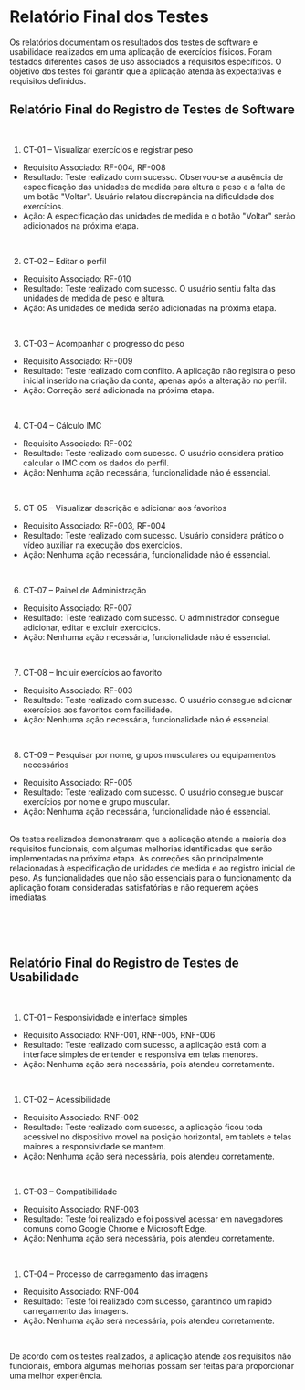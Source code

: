 # Relatório Final dos Testes

Os relatórios documentam os resultados dos testes de software e usabilidade realizados em uma aplicação de exercícios físicos. Foram testados diferentes casos de uso associados a requisitos específicos. O objetivo dos testes foi garantir que a aplicação atenda às expectativas e requisitos definidos.

## Relatório Final do Registro de Testes de Software
<br>

1. CT-01 – Visualizar exercícios e registrar peso
- Requisito Associado: RF-004, RF-008
- Resultado: Teste realizado com sucesso. Observou-se a ausência de especificação das unidades de medida para altura e peso e a falta de um botão "Voltar". Usuário relatou discrepância na dificuldade dos exercícios.
- Ação: A especificação das unidades de medida e o botão "Voltar" serão adicionados na próxima etapa.
<br>

2. CT-02 – Editar o perfil
- Requisito Associado: RF-010
- Resultado: Teste realizado com sucesso. O usuário sentiu falta das unidades de medida de peso e altura.
- Ação: As unidades de medida serão adicionadas na próxima etapa.
<br>

3. CT-03 – Acompanhar o progresso do peso
- Requisito Associado: RF-009
- Resultado: Teste realizado com conflito. A aplicação não registra o peso inicial inserido na criação da conta, apenas após a alteração no perfil.
- Ação: Correção será adicionada na próxima etapa.
<br>

4. CT-04 – Cálculo IMC
- Requisito Associado: RF-002
- Resultado: Teste realizado com sucesso. O usuário considera prático calcular o IMC com os dados do perfil.
- Ação: Nenhuma ação necessária, funcionalidade não é essencial.
<br>

5. CT-05 – Visualizar descrição e adicionar aos favoritos
- Requisito Associado: RF-003, RF-004
- Resultado: Teste realizado com sucesso. Usuário considera prático o vídeo auxiliar na execução dos exercícios.
- Ação: Nenhuma ação necessária, funcionalidade não é essencial.
<br>

6. CT-07 – Painel de Administração
- Requisito Associado: RF-007
- Resultado: Teste realizado com sucesso. O administrador consegue adicionar, editar e excluir exercícios.
- Ação: Nenhuma ação necessária, funcionalidade não é essencial.
<br>

7. CT-08 – Incluir exercícios ao favorito
- Requisito Associado: RF-003
- Resultado: Teste realizado com sucesso. O usuário consegue adicionar exercícios aos favoritos com facilidade.
- Ação: Nenhuma ação necessária, funcionalidade não é essencial.
<br>

8. CT-09 – Pesquisar por nome, grupos musculares ou equipamentos necessários
- Requisito Associado: RF-005
- Resultado: Teste realizado com sucesso. O usuário consegue buscar exercícios por nome e grupo muscular.
- Ação: Nenhuma ação necessária, funcionalidade não é essencial.

<br>
Os testes realizados demonstraram que a aplicação atende a maioria dos requisitos funcionais, com algumas melhorias identificadas que serão implementadas na próxima etapa. As correções são principalmente relacionadas à especificação de unidades de medida e ao registro inicial de peso. As funcionalidades que não são essenciais para o funcionamento da aplicação foram consideradas satisfatórias e não requerem ações imediatas.

<br><br><br>

## Relatório Final do Registro de Testes de Usabilidade
<br>

1. CT-01 – Responsividade e interface simples
- Requisito Associado: RNF-001, RNF-005, RNF-006
- Resultado: Teste realizado com sucesso, a aplicação está com a interface simples de entender e responsiva em telas menores.
- Ação: Nenhuma ação será necessária, pois atendeu corretamente.
<br>

1. CT-02 – Acessibilidade
- Requisito Associado: RNF-002
- Resultado: Teste realizado com sucesso, a aplicação ficou toda acessivel no dispositivo movel na posição horizontal, em tablets e telas maiores a responsividade se mantem.
- Ação: Nenhuma ação será necessária, pois atendeu corretamente.
<br>

1. CT-03 – Compatibilidade
- Requisito Associado: RNF-003
- Resultado: Teste foi realizado e foi possivel acessar em navegadores comuns como Google Chrome e Microsoft Edge.
- Ação: Nenhuma ação será necessária, pois atendeu corretamente.
<br>

1. CT-04 – Processo de carregamento das imagens
- Requisito Associado: RNF-004
- Resultado: Teste foi realizado com sucesso, garantindo um rapido carregamento das imagens.
- Ação: Nenhuma ação será necessária, pois atendeu corretamente.
<br>

De acordo com os testes realizados, a aplicação atende aos requisitos não funcionais, embora algumas melhorias possam ser feitas para proporcionar uma melhor experiência. 

<br> <br>
